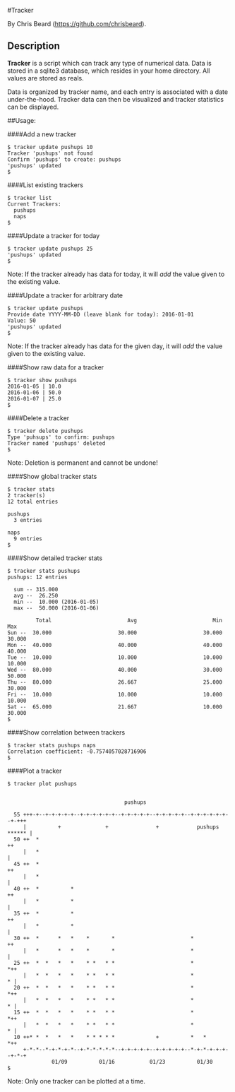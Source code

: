 #Tracker

By Chris Beard (https://github.com/chrisbeard).

## Description
**Tracker** is a script which can track any type of numerical data.
Data is stored in a sqlite3 database, which resides in your home directory. All values are stored as reals.

Data is organized by tracker name, and each entry is associated with a date under-the-hood. Tracker data can then be visualized and tracker statistics can be displayed.


##Usage:

####Add a new tracker

```
$ tracker update pushups 10
Tracker 'pushups' not found
Confirm 'pushups' to create: pushups
'pushups' updated
$
```

####List existing trackers

```
$ tracker list
Current Trackers:
  pushups
  naps
$
```

####Update a tracker for today

```
$ tracker update pushups 25
'pushups' updated
$
```
Note: If the tracker already has data for today, it will *add* the value given to the existing value.

####Update a tracker for arbitrary date

```
$ tracker update pushups
Provide date YYYY-MM-DD (leave blank for today): 2016-01-01
Value: 50
'pushups' updated
$
```
Note: If the tracker already has data for the given day, it will *add* the value given to the existing value.

####Show raw data for a tracker
```
$ tracker show pushups
2016-01-05 | 10.0
2016-01-06 | 50.0
2016-01-07 | 25.0
$
```

####Delete a tracker
```
$ tracker delete pushups
Type 'puhsups' to confirm: pushups
Tracker named 'pushups' deleted
$
```
Note: Deletion is permanent and cannot be undone!


####Show global tracker stats
```
$ tracker stats
2 tracker(s)
12 total entries

pushups
  3 entries

naps
  9 entries
$
```

####Show detailed tracker stats
```
$ tracker stats pushups
pushups: 12 entries

  sum -- 315.000
  avg --  26.250
  min --  10.000 (2016-01-05)
  max --  50.000 (2016-01-06)

         Total                        Avg                        Min                        Max
Sun --  30.000                     30.000                     30.000                     30.000
Mon --  40.000                     40.000                     40.000                     40.000
Tue --  10.000                     10.000                     10.000                     10.000
Wed --  80.000                     40.000                     30.000                     50.000
Thu --  80.000                     26.667                     25.000                     30.000
Fri --  10.000                     10.000                     10.000                     10.000
Sat --  65.000                     21.667                     10.000                     30.000
$
```


####Show correlation between trackers
```
$ tracker stats pushups naps
Correlation coefficient: -0.7574057028716906
$
```


####Plot a tracker
```
$ tracker plot pushups


                                     pushups

  55 +++-+--+-+-+-+-+--+-+-+-+-+-+--+-+-+-+-+--+-+-+-+-+--+-+-+-+-+-+--+-+++
     |          +              +               +            pushups ****** |
  50 ++  *                                                                ++
     |   *                                                                 |
  45 ++  *                                                                ++
     |   *                                                                 |
  40 ++  *          *                                                     ++
     |   *          *                                                      |
  35 ++  *          *                                                     ++
     |   *          *                                                      |
  30 ++  *      *   *    *       *                        *               ++
     |   *      *   *    *       *                        *                |
  25 ++  *  *   *   *    * *   * *                        *              *++
     |   *  *   *   *    * *   * *                        *              * |
  20 ++  *  *   *   *    * *   * *                        *              *++
     |   *  *   *   *    * *   * *                        *              * |
  15 ++  *  *   *   *    * *   * *                        *              *++
     |   *  *   *   *    * *   * *                        *              * |
  10 ++* *  *   *   *    * * * * *             +          *   *          *++
     +-*-*--*-+-*-+-*--+-*-*-*-*-*--+-+-+-+-+--+-+-+-+-+--*-+-*-+-+-+--+-*-+
              01/09          01/16           01/23          01/30
$
```
Note: Only one tracker can be plotted at a time.
